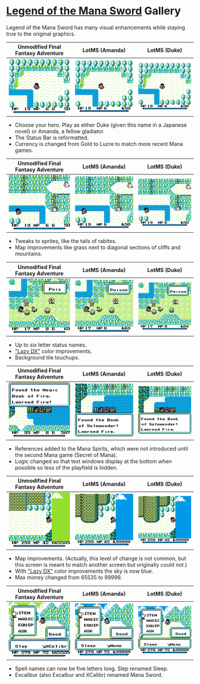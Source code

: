 # [Legend of the Mana Sword](./) Gallery

Legend of the Mana Sword has many visual enhancements while staying true to the original graphics.

| Unmodified Final Fantasy Adventure | LotMS (Amanda) | LotMS (Duke) |
| ---------------------------------- | -------------- | ------------ |
| ![FFA: Start](images/gallery/start_ffa.png) | ![LotMS Amanda: Start](images/gallery/start_amanda.png) | ![LotMS Duke: Start](images/gallery/start_duke.png) |

* Choose your hero. Play as either Duke (given this name in a Japanese novel) or Amanda, a fellow gladiator.
* The Status Bar is reformatted.
* Currency is changed from Gold to Lucre to match more recent Mana games.

| Unmodified Final Fantasy Adventure | LotMS (Amanda) | LotMS (Duke) |
| ---------------------------------- | -------------- | ------------ |
| ![FFA: Rabite](images/gallery/rabite_ffa.png) | ![LotMS Amanda: Rabite](images/gallery/rabite_amanda.png) | ![LotMS Duke: Rabite](images/gallery/rabite_duke.png) |

* Tweaks to sprites, like the tails of rabites.
* Map improvements like grass next to diagonal sections of cliffs and mountains.

| Unmodified Final Fantasy Adventure | LotMS (Amanda) | LotMS (Duke) |
| ---------------------------------- | -------------- | ------------ |
| ![FFA: Poison](images/gallery/poison_ffa.png) | ![LotMS Amanda: Poison](images/gallery/poison_amanda.png) | ![LotMS Duke: Poison](images/gallery/poison_duke.png) |

* Up to six letter status names.
* ["Lazy DX"](lazydx.html) color improvements.
* Background tile touchups.

| Unmodified Final Fantasy Adventure | LotMS (Amanda) | LotMS (Duke) |
| ---------------------------------- | -------------- | ------------ |
| ![FFA: Salamander](images/gallery/salamander_ffa.png) | ![LotMS Amanda: Salamander](images/gallery/salamander_amanda.png) | ![LotMS Duke: Salamander](images/gallery/salamander_duke.png) |

* References added to the Mana Spirits, which were not introduced until the second Mana game (Secret of Mana).
* Logic changed so that text windows display at the bottom when possible so less of the playfield is hidden.

| Unmodified Final Fantasy Adventure | LotMS (Amanda) | LotMS (Duke) |
| ---------------------------------- | -------------- | ------------ |
| ![FFA: Cutscene](images/gallery/cutscene_ffa.png) | ![LotMS Amanda: Cutscene](images/gallery/cutscene_amanda.png) | ![LotMS Duke: Cutscene](images/gallery/cutscene_duke.png) |

* Map improvements. (Actually, this level of change is not common, but this screen is meant to match another screen but originally could not.)
* With ["Lazy DX"](lazydx.html#backgrounds) color improvements the sky is now blue.
* Max money changed from 65535 to 99999.

| Unmodified Final Fantasy Adventure | LotMS (Amanda) | LotMS (Duke) |
| ---------------------------------- | -------------- | ------------ |
| ![FFA: Sword](images/gallery/sword_ffa.png) | ![LotMS Amanda: Sword](images/gallery/sword_amanda.png) | ![LotMS Duke: Sword](images/gallery/sword_duke.png) |

* Spell names can now be five letters long. Slep renamed Sleep.
* Excalibur (also Excalbur and XCalibr) renamed Mana Sword.
